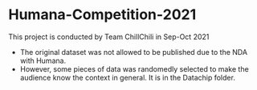 # Humana-Competition-2021
This project is conducted by Team ChillChili in Sep-Oct 2021
* The original dataset was not allowed to be published due to the NDA with Humana. 
* However, some pieces of data was randomedly selected to make the audience know the context in general. It is in the Datachip folder.
